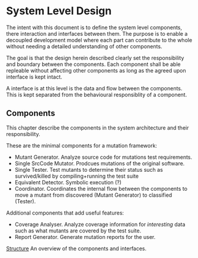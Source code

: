 # System Level Design

The intent with this document is to define the system level components, there interaction and interfaces between them. The purpose is to enable a decoupled development model where each part can contribute to the whole without needing a detailed understanding of other components.

The goal is that the design herein described clearly set the responsibility and boundary between the components. Each component shall be able repleable without affecting other components as long as the agreed upon interface is kept intact.

A interface is at this level is the data and flow between the components. This is kept separated from the behavioural responsiblity of a component.

## Components

This chapter describe the components in the system architecture and their responsibility.

These are the minimal components for a mutation framework:
 * Mutant Generator. Analyze source code for mutations test requirements.
 * Single SrcCode Mutator. Prodcues mutations of the original software.
 * Single Tester. Test mutants to determine their status such as survived/killed by compiling+running the test suite
 * Equivalent Detector. Symbolic execution (?)
 * Coordinator. Coordinates the internal flow between the components to move a mutant from discovered (Mutant Generator) to classified (Tester).

Additional components that add useful features:
 * Coverage Analyser. Analyze coverage information for *interesting* data such as what mutants are covered by the test suite.
 * Report Generator. Generate mutation reports for the user.

[Structure](structure.png)
An overview of the components and interfaces.
